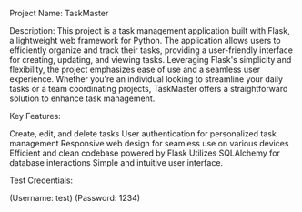 Project Name: TaskMaster

Description:
This project is a task management application built with Flask, a lightweight web framework for Python. The application allows users to efficiently organize and track their tasks, providing a user-friendly interface for creating, updating, and viewing tasks. Leveraging Flask's simplicity and flexibility, the project emphasizes ease of use and a seamless user experience. Whether you're an individual looking to streamline your daily tasks or a team coordinating projects, TaskMaster offers a straightforward solution to enhance task management.

Key Features:

Create, edit, and delete tasks
User authentication for personalized task management
Responsive web design for seamless use on various devices
Efficient and clean codebase powered by Flask
Utilizes SQLAlchemy for database interactions
Simple and intuitive user interface.


Test Credentials:

(Username: test)
(Password: 1234)








